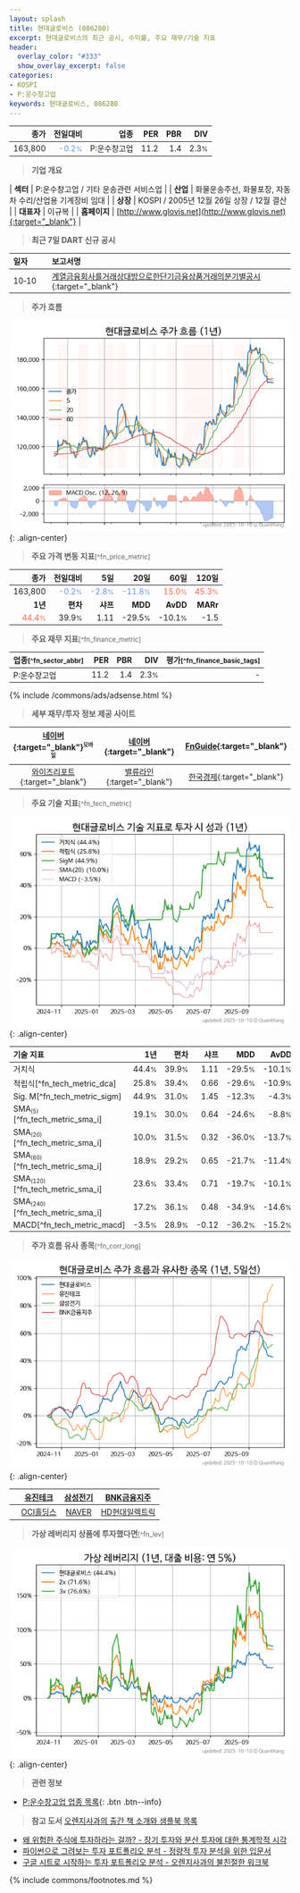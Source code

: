 ```yaml
---
layout: splash
title: 현대글로비스 (086280)
excerpt: 현대글로비스의 최근 공시, 수익률, 주요 재무/기술 지표
header:
  overlay_color: "#333"
  show_overlay_excerpt: false
categories:
- KOSPI
- P:운수창고업
keywords: 현대글로비스, 086280
---
```


| **종가** | **전일대비** | **업종** | **PER** | **PBR** | **DIV** |
| -------: | -----------: | -------: | ------: | ------: | ------: |
| 163,800 | <span style="color: cornflowerblue">-0.2<small>%</small></span> | P:운수창고업 | 11.2 | 1.4 | 2.3<small>%</small> |

<!-- more -->


> **기업 개요**<a id="company"></a>

| <span style="white-space:nowrap;">**섹터**</span> | P:운수창고업 / 기타 운송관련 서비스업 |
| <span style="white-space:nowrap;">**산업**</span> | 화물운송주선, 화물포장, 자동차 수리/산업용 기계장비 임대 |
| <span style="white-space:nowrap;">**상장**</span> | KOSPI / 2005년 12월 26일 상장 / 12월 결산 |
| <span style="white-space:nowrap;">**대표자**</span> | 이규복 |
| <span style="white-space:nowrap;">**홈페이지**</span> | [http://www.glovis.net](http://www.glovis.net){:target="_blank"} |


> **최근 7일 DART 신규 공시**<a id="dart"></a>

| **일자** |      | **보고서명** |
| :------- | :--- | :----------- |
| 10&#x2011;10 | | [계열금융회사를거래상대방으로한단기금융상품거래의분기별공시](https://dart.fss.or.kr/dsaf001/main.do?rcpNo=20251010000165){:target="_blank"} |


> **주가 흐름**<a id="price"></a>

![086280](/stock/images/086280.png){: .align-center}


> **주요 가격 변동 지표**<small>[^fn_price_metric]</small>

| **종가** | **전일대비** | **5일** | **20일** | **60일** | **120일** |
| -------: | -----------: | ------: | -------: | -------: | --------: |
| 163,800 | <span style="color: cornflowerblue">-0.2<small>%</small></span> | <span style="color: cornflowerblue">-2.8<small>%</small></span> | <span style="color: cornflowerblue">-11.8<small>%</small></span> | <span style="color: tomato">15.0<small>%</small></span> | <span style="color: tomato">45.3<small>%</small></span> |
| **1년** | **편차** | **샤프** | **MDD** | **AvDD** | **MARr** |
| <span style="color: tomato">44.4<small>%</small></span> | 39.9<small>%</small> | 1.11 | -29.5<small>%</small> | -10.1<small>%</small> | -1.5 |


> **주요 재무 지표**<small>[^fn_finance_metric]</small>

| **업종**<small>[^fn_sector_abbr]</small> | **PER** | **PBR** | **DIV** | **평가**<small>[^fn_finance_basic_tags]</small> |
| :--------------------------------------- | ------: | ------: | ------: | ----------------------------------------------: |
| P:운수창고업 | 11.2 | 1.4 | 2.3<small>%</small> | - |



{% include /commons/ads/adsense.html %}

> **세부 재무/투자 정보 제공 사이트**

| [네이버](https://m.stock.naver.com/domestic/stock/086280/finance/summary){:target="_blank"}<sup><small>모바일</small></sup> | [네이버](https://finance.naver.com/item/coinfo.naver?code=086280){:target="_blank"} | [FnGuide](https://comp.fnguide.com/SVO2/ASP/SVD_Invest.asp?gicode=A086280&MenuYn=Y){:target="_blank"} |
| :---: | :---: | :---: |
| [와이즈리포트](https://comp.wisereport.co.kr/company/c1040001.aspx?cmp_cd=086280){:target="_blank"} | [밸류라인](https://www.valueline.co.kr/finance/summary/086280){:target="_blank"} | [한국경제](https://markets.hankyung.com/stock/086280/financial-summary){:target="_blank"} |


> **주요 기술 지표**<small>[^fn_tech_metric]</small>


![086280](/stock/images/086280_tech.png){: .align-center}

| **기술 지표** | **1년** | **편차** | **샤프** | **MDD** | **AvDD** |
| :------------ | ------: | -----------: | -------: | ------: | -------: |
| 거치식 | 44.4<small>%</small> | 39.9<small>%</small> | 1.11 | -29.5<small>%</small> | -10.1<small>%</small> |
| 적립식[^fn_tech_metric_dca] | 25.8<small>%</small> | 39.4<small>%</small> | 0.66 | -29.6<small>%</small> | -10.9<small>%</small> |
| Sig. M[^fn_tech_metric_sigm] | 44.9<small>%</small> | 31.0<small>%</small> | 1.45 | -12.3<small>%</small> | -4.3<small>%</small> |
| SMA<small><sub>(5)</sub></small>[^fn_tech_metric_sma_i] | 19.1<small>%</small> | 30.0<small>%</small> | 0.64 | -24.6<small>%</small> | -8.8<small>%</small> |
| SMA<small><sub>(20)</sub></small>[^fn_tech_metric_sma_i] | 10.0<small>%</small> | 31.5<small>%</small> | 0.32 | -36.0<small>%</small> | -13.7<small>%</small> |
| SMA<small><sub>(60)</sub></small>[^fn_tech_metric_sma_i] | 18.9<small>%</small> | 29.2<small>%</small> | 0.65 | -21.7<small>%</small> | -11.4<small>%</small> |
| SMA<small><sub>(120)</sub></small>[^fn_tech_metric_sma_i] | 23.6<small>%</small> | 33.4<small>%</small> | 0.71 | -19.7<small>%</small> | -10.1<small>%</small> |
| SMA<small><sub>(240)</sub></small>[^fn_tech_metric_sma_i] | 17.2<small>%</small> | 36.1<small>%</small> | 0.48 | -34.9<small>%</small> | -14.6<small>%</small> |
| MACD[^fn_tech_metric_macd] | -3.5<small>%</small> | 28.9<small>%</small> | -0.12 | -36.2<small>%</small> | -15.2<small>%</small> |


> **주가 흐름 유사 종목**<a id="corr"></a><small>[^fn_corr_long]</small>

![086280](/stock/images/086280_corr.png){: .align-center}

|       | [유진테크](/084370/) | [삼성전기](/009150/) | [BNK금융지주](/138930/) |
| :---: | :------------------------------------: | :------------------------------------: | :------------------------------------: |
|       | [OCI홀딩스](/010060/) | [NAVER](/035420/) | [HD현대일렉트릭](/267260/) |


> **가상 레버리지 상품에 투자했다면**<a id="2x"></a><small>[^fn_lev]</small>

![086280](/stock/images/086280_2x.png){: .align-center}


> **관련 정보**

- [P:운수창고업 업종 목록](/stats/sector/kospi_업종_운수창고업_종목/){: .btn .btn--info}

> **참고 도서** [오렌지사과의 출간 책 소개와 샘플북 목록](https://kongdori.tistory.com/691)

- [왜 위험한 주식에 투자하라는 걸까? - 장기 투자와 분산 투자에 대한 통계학적 시각](https://kongdori.tistory.com/421)
- [파이썬으로 그려보는 투자 포트폴리오 분석  - 정량적 투자 분석을 위한 입문서](https://kongdori.tistory.com/643)
- [구글 시트로 시작하는 투자 포트폴리오 분석 - 오렌지사과의 불친절한 워크북](https://kongdori.tistory.com/449)


{% include commons/footnotes.md %}
